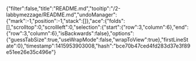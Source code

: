{"filter":false,"title":"README.md","tooltip":"/2-labbymezzage/README.md","undoManager":{"mark":-1,"position":-1,"stack":[]},"ace":{"folds":[],"scrolltop":0,"scrollleft":0,"selection":{"start":{"row":3,"column":6},"end":{"row":3,"column":6},"isBackwards":false},"options":{"guessTabSize":true,"useWrapMode":false,"wrapToView":true},"firstLineState":0},"timestamp":1415953903008,"hash":"bce70b47ced4fd283d37e3f89e51ee26e35c496e"}